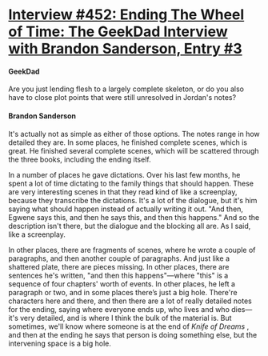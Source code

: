 # [Interview #452: Ending The Wheel of Time: The GeekDad Interview with Brandon Sanderson, Entry #3](https://www.theoryland.com/intvmain.php?i=452#3)

#### GeekDad

Are you just lending flesh to a largely complete skeleton, or do you also have to close plot points that were still unresolved in Jordan's notes?

#### Brandon Sanderson

It's actually not as simple as either of those options. The notes range in how detailed they are. In some places, he finished complete scenes, which is great. He finished several complete scenes, which will be scattered through the three books, including the ending itself.

In a number of places he gave dictations. Over his last few months, he spent a lot of time dictating to the family things that should happen. These are very interesting scenes in that they read kind of like a screenplay, because they transcribe the dictations. It's a lot of the dialogue, but it's him saying what should happen instead of actually writing it out. "And then, Egwene says this, and then he says this, and then this happens." And so the description isn't there, but the dialogue and the blocking all are. As I said, like a screenplay.

In other places, there are fragments of scenes, where he wrote a couple of paragraphs, and then another couple of paragraphs. And just like a shattered plate, there are pieces missing. In other places, there are sentences he's written, "and then this happens"—where "this" is a sequence of four chapters' worth of events. In other places, he left a paragraph or two, and in some places there’s just a big hole. There're characters here and there, and then there are a lot of really detailed notes for the ending, saying where everyone ends up, who lives and who dies—it's very detailed, and is where I think the bulk of the material is. But sometimes, we'll know where someone is at the end of
*Knife of Dreams*
, and then at the ending he says that person is doing something else, but the intervening space is a big hole.

